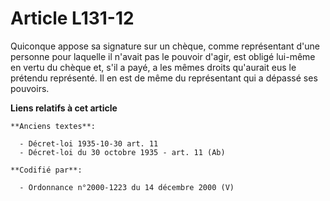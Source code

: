 # Article L131-12

Quiconque appose sa signature sur un chèque, comme représentant d'une personne pour laquelle il n'avait pas le pouvoir
d'agir, est obligé lui-même en vertu du chèque et, s'il a payé, a les mêmes droits qu'aurait eus le prétendu représenté. Il
en est de même du représentant qui a dépassé ses pouvoirs.

**Liens relatifs à cet article**

	**Anciens textes**:

	  - Décret-loi 1935-10-30 art. 11
	  - Décret-loi du 30 octobre 1935 - art. 11 (Ab)

	**Codifié par**:

	  - Ordonnance n°2000-1223 du 14 décembre 2000 (V)
